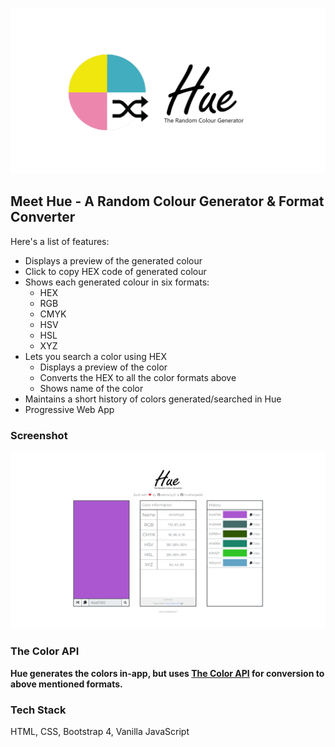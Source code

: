 ![Hue logo](./images/hue.png)
## Meet Hue - A Random Colour Generator & Format Converter
Here's a list of features:
* Displays a preview of the generated colour
* Click to copy HEX code of generated colour
* Shows each generated colour in six formats:
  * HEX
  * RGB
  * CMYK
  * HSV
  * HSL
  * XYZ
* Lets you search a color using HEX
  * Displays a preview of the color
  * Converts the HEX to all the color formats above
  * Shows name of the color
* Maintains a short history of colors generated/searched in Hue
* Progressive Web App

### Screenshot
![Hue screenshot](./images/app-screenshot.png)

### The Color API
**Hue generates the colors in-app, but uses [The Color API](https://www.thecolorapi.com/) for conversion to above mentioned formats.**

### Tech Stack
HTML, CSS, Bootstrap 4, Vanilla JavaScript

